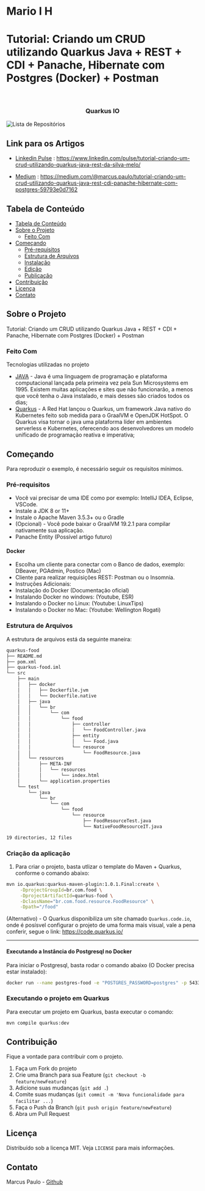 # Mario I H 
# Tutorial: Criando um CRUD utilizando Quarkus Java + REST + CDI + Panache, Hibernate com Postgres (Docker) + Postman

<!-- PROJECT LOGO -->
<br />
<p align="center">
  <a href="https://quarkus.io">
  </a>
  <h3 align="center">Quarkus IO</h3>
</p>

![Lista de Repositórios](/assets/quarkus-logo.png)

## Link para os Artigos
- [Linkedin Pulse](https://www.linkedin.com/pulse/tutorial-criando-um-crud-utilizando-quarkus-java-rest-da-silva-melo/) : https://www.linkedin.com/pulse/tutorial-criando-um-crud-utilizando-quarkus-java-rest-da-silva-melo/

- [Medium](https://medium.com/@marcus.paulo/tutorial-criando-um-crud-utilizando-quarkus-java-rest-cdi-panache-hibernate-com-postgres-59793e0d7162) : https://medium.com/@marcus.paulo/tutorial-criando-um-crud-utilizando-quarkus-java-rest-cdi-panache-hibernate-com-postgres-59793e0d7162

<!-- TABLE OF CONTENTS -->

## Tabela de Conteúdo

- [Tabela de Conteúdo](#tabela-de-conte%C3%BAdo)
- [Sobre o Projeto](#sobre-o-projeto)
  - [Feito Com](#feito-com)
- [Começando](#come%C3%A7ando)
  - [Pré-requisitos](#pr%C3%A9-requisitos)
  - [Estrutura de Arquivos](#estrutura-de-arquivos)
  - [Instalação](#instala%C3%A7%C3%A3o)
  - [Edição](#edi%C3%A7%C3%A3o)
  - [Publicação](#publica%C3%A7%C3%A3o)
- [Contribuição](#contribui%C3%A7%C3%A3o)
- [Licença](#licen%C3%A7a)
- [Contato](#contato)

<!-- ABOUT THE PROJECT -->

## Sobre o Projeto

Tutorial: Criando um CRUD utilizando Quarkus Java + REST + CDI + Panache, Hibernate com Postgres (Docker) + Postman

### Feito Com

Tecnologias utilizadas no projeto

- [JAVA](https://www.java.com/pt_BR/download/) - Java é uma linguagem de programação e plataforma computacional lançada pela primeira vez pela Sun Microsystems em 1995. Existem muitas aplicações e sites que não funcionarão, a menos que você tenha o Java instalado, e mais desses são criados todos os dias;
- [Quarkus](https://quarkus.io/) - A Red Hat lançou o Quarkus, um framework Java nativo do Kubernetes feito sob medida para o GraalVM e OpenJDK HotSpot. O Quarkus visa tornar o java uma plataforma líder em ambientes serverless e Kubernetes, oferecendo aos desenvolvedores um modelo unificado de programação reativa e imperativa;

<!-- GETTING STARTED -->

## Começando

Para reproduzir o exemplo, é necessário seguir os requisitos mínimos.

### Pré-requisitos

 - Você vai precisar de uma IDE como por exemplo: IntelliJ IDEA, Eclipse, VSCode.
 - Instale a JDK 8 or 11+
 - Instale o Apache Maven 3.5.3+ ou o Gradle
 - (Opcional) - Você pode baixar o GraalVM 19.2.1 para compilar nativamente sua aplicação.
 - Panache Entity (Possível artigo futuro)

 #### Docker
 - Escolha um cliente para conectar com o Banco de dados, exemplo: DBeaver, PGAdmin, Postico (Mac)
 - Cliente para realizar requisições REST: Postman ou o Insomnia.
 - Instruções Adicionais:
 - Instalação do Docker (Documentação oficial)
 - Instalando Docker no windows: (Youtube, ESR)
 - Instalando o Docker no Linux: (Youtube: LinuxTips)
 - Instalando o Docker no Mac: (Youtube: Wellington Rogati)

### Estrutura de Arquivos

A estrutura de arquivos está da seguinte maneira:

```bash
quarkus-food
├── README.md
├── pom.xml
├── quarkus-food.iml
└── src
    ├── main
    │   ├── docker
    │   │   ├── Dockerfile.jvm
    │   │   └── Dockerfile.native
    │   ├── java
    │   │   └── br
    │   │       └── com
    │   │           └── food
    │   │               ├── controller
    │   │               │   └── FoodController.java
    │   │               ├── entity
    │   │               │   └── Food.java
    │   │               └── resource
    │   │                   └── FoodResource.java
    │   └── resources
    │       ├── META-INF
    │       │   └── resources
    │       │       └── index.html
    │       └── application.properties
    └── test
        └── java
            └── br
                └── com
                    └── food
                        └── resource
                            ├── FoodResourceTest.java
                            └── NativeFoodResourceIT.java

19 directories, 12 files
```

### Criação da aplicação

1. Para criar o projeto, basta utlizar o template do Maven + Quarkus, conforme o comando abaixo:

```sh
mvn io.quarkus:quarkus-maven-plugin:1.0.1.Final:create \
     -DprojectGroupId=br.com.food \
     -DprojectArtifactId=quarkus-food \
     -DclassName="br.com.food.resource.FoodResource" \
     -Dpath="/food"
```

(Alternativo) - O Quarkus disponibiliza um site chamado `Quarkus.code.io`, onde é posísvel configurar o projeto de uma forma mais visual, vale a pena conferir, segue o link: https://code.quarkus.io/

---

#### Executando a Instância do Postgresql no Docker 

Para iniciar o Postgresql, basta rodar o comando abaixo (O Docker precisa estar instalado): 

```sh
docker run --name postgres-food -e "POSTGRES_PASSWORD=postgres" -p 5433:5432 -v ~/developer/PostgreSQL:/var/lib/postgresql/data -d postgres
```

### Executando o projeto em Quarkus

Para executar um projeto em Quarkus, basta executar o comando: 
```sh
mvn compile quarkus:dev
```

<!-- CONTRIBUTING -->

## Contribuição

Fique a vontade para contribuir com o projeto.

1. Faça um Fork do projeto
2. Crie uma Branch para sua Feature (`git checkout -b feature/newFeature`)
3. Adicione suas mudanças (`git add .`)
4. Comite suas mudanças (`git commit -m 'Nova funcionalidade para facilitar ...`)
5. Faça o Push da Branch (`git push origin feature/newFeature`)
6. Abra um Pull Request

<!-- LICENSE -->

## Licença

Distribuído sob a licença MIT. Veja `LICENSE` para mais informações.

<!-- CONTACT -->

## Contato

Marcus Paulo - [Github](https://github.com/marcuspaulo)
